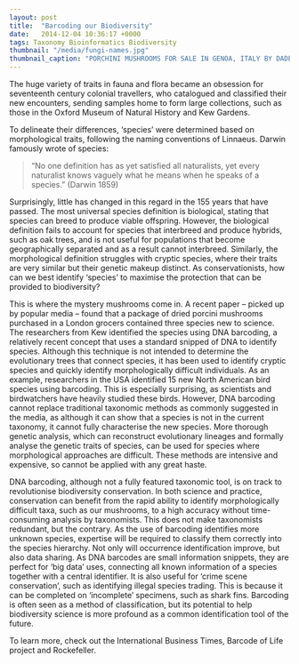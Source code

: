 ```yaml
---
layout: post
title:  "Barcoding our Biodiversity"
date:   2014-12-04 10:36:17 +0000
tags: Taxonomy Bioinformatics Biodiversity
thumbnail: "/media/fungi-names.jpg"
thumbnail_caption: "PORCHINI MUSHROOMS FOR SALE IN GENOA, ITALY BY DADEROT, VIA WIKIMEDIA COMMONS"
---
```


The huge variety of traits in fauna and flora became an obsession for seventeenth century colonial travellers, who catalogued and classified their new encounters, sending samples home to form large collections, such as those in the Oxford Museum of Natural History and Kew Gardens. 

To delineate their differences, ‘species’ were determined based on morphological traits, following the naming conventions of Linnaeus. Darwin famously wrote of species:

> “No one definition has as yet satisfied all naturalists, yet every naturalist knows vaguely what he means when he speaks of a species.” (Darwin 1859)

Surprisingly, little has changed in this regard in the 155 years that have passed. The most universal species definition is biological, stating that species can breed to produce viable offspring. However, the biological definition fails to account for species that interbreed and produce hybrids, such as oak trees, and is not useful for populations that become geographically separated and as a result cannot interbreed. Similarly, the morphological definition struggles with cryptic species, where their traits are very similar but their genetic makeup distinct. As conservationists, how can we best identify ‘species’ to maximise the protection that can be provided to biodiversity?

This is where the mystery mushrooms come in. A recent paper – picked up by popular media – found that a package of dried porcini mushrooms purchased in a London grocers contained three species new to science. The researchers from Kew identified the species using DNA barcoding, a relatively recent concept that uses a standard snipped of DNA to identify species. Although this technique is not intended to determine the evolutionary trees that connect species, it has been used to identify cryptic species and quickly identify morphologically difficult individuals. As an example, researchers in the USA identified 15 new North American bird species using barcoding. This is especially surprising, as scientists and birdwatchers have heavily studied these birds. However, DNA barcoding cannot replace traditional taxonomic methods as commonly suggested in the media, as although it can show that a species is not in the current taxonomy, it cannot fully characterise the new species. More thorough genetic analysis, which can reconstruct evolutionary lineages and formally analyse the genetic traits of species, can be used for species where morphological approaches are difficult. These methods are intensive and expensive, so cannot be applied with any great haste.

DNA barcoding, although not a fully featured taxonomic tool, is on track to revolutionise biodiversity conservation. In both science and practice, conservation can benefit from the rapid ability to identify morphologically difficult taxa, such as our mushrooms, to a high accuracy without time-consuming analysis by taxonomists. This does not make taxonomists redundant, but the contrary. As the use of barcoding identifies more unknown species, expertise will be required to classify them correctly into the species hierarchy. Not only will occurrence identification improve, but also data sharing. As DNA barcodes are small information snippets, they are perfect for ‘big data’ uses, connecting all known information of a species together with a central identifier. It is also useful for ‘crime scene conservation’, such as identifying illegal species trading. This is because it can be completed on ‘incomplete’ specimens, such as shark fins. Barcoding is often seen as a method of classification, but its potential to help biodiversity science is more profound as a common identification tool of the future.

To learn more, check out the International Business Times, Barcode of Life project and Rockefeller.